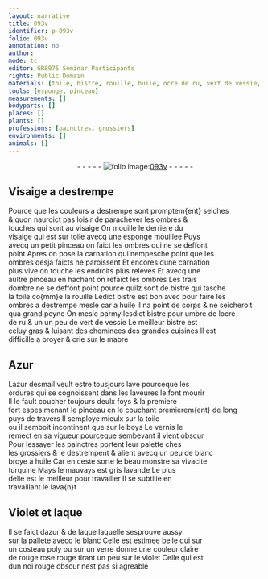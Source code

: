 ```yaml
---
layout: narrative
title: 093v
identifier: p-093v
folio: 093v
annotation: no
author:
mode: tc
editor: GR8975 Seminar Participants
rights: Public Domain
materials: [toile, bistre, rouille, huile, ocre de ru, vert de vessie, mabre, Azur, azur desmail, boys, laque, azur, verre]
tools: [esponge, pinceau]
measurements: []
bodyparts: []
places: []
plants: []
professions: [painctres, grossiers]
environments: []
animals: []
---
```


<div class="folio" align="center">- - - - - <a href="http://gallica.bnf.fr/ark:/12148/btv1b10500001g/f192.image" target="_blank"><img src="https://cu-mkp.github.io/2017-workshop-edition/assets/photo-icon.png" alt="folio image: " style="display:inline-block; margin-bottom:-3px;"/>093v</a> - - - - - </div>  
  

## Visaige a destrempe

 
Pource que les couleurs a destrempe sont promptem{ent} seiches<br/> & quon nauroict pas loisir de parachever les ombres &<br/> touches qui sont au visaige On mouille le derriere du<br/> visaige qui est sur <span class="m">toile</span> avecq une <span class="tl">esponge</span> mouillee Puys<br/> avecq un petit <span class="tl">pinceau</span> on faict les ombres qui ne se deffont<br/> point Apres on pose la carnation qui nempesche point que les<br/> ombres desja faicts ne paroissent Et encores dune carnation<br/> plus vive on touche les endroits plus releves Et avecq une<br/> aultre <span class="tl">pinceau</span> en hachant on <span class="add">re</span>faict les ombres Les trais<br/> dombre ne se deffont point pource quilz sont de <span class="m">bistre</span> qui tasche<br/> la <span class="m">toile</span> co{mm}e la <span class="m">rouille</span> Ledict <span class="m">bistre</span> est bon <span class="del">avec</span> pour faire les<br/> ombres a destrempe <span class="del">mesle</span> car a <span class="m">huile</span> il na point de corps & ne seicheroit<br/> qua grand peyne On mesle parmy lesdict <span class="m">bistre</span> pour umbre de l<span class="m">ocre<br/> de ru</span> & un un peu de <span class="m">vert de vessie</span> Le meilleur <span class="m">bistre</span> est<br/> celuy gras & luisant des cheminees des grandes cuisines Il est<br/> difficille a broyer & crie sur le <span class="m">mabre</span>
 
 
  

## <span class="m">Azur</span>

 
L<span class="m">azur desmail</span> veult estre tousjours lave pourceque les<br/> ordures qui se cognoissent dans les laveures le font mourir<br/> Il le fault coucher toujours deulx foys & la premiere<br/> fort espes menant le pinceau en le couchant premierem{ent} de long<br/> puys de travers  Il semploye mieulx sur la <span class="m">toile</span><br/> ou il semboit incontinent que sur le <span class="m">boys</span> Le vernis le<br/> remect en sa vigueur pourceque sembevant il vient obscur<br/> Pour lessayer les <span class="pro">painctres</span> portent leur palette ches<br/> les <span class="pro">grossiers</span> & le destrempent & alient avecq un peu de blanc<br/> broye a <span class="m">huile</span> Car en ceste sorte le beau monstre sa vivacite<br/> turquine Mays le mauvays est gris lavande Le plus<br/> delie est le meilleur pour travailler Il se subtilie en<br/> <span class="del">travaillant</span> le lava{n}t
 
 
  

## Violet et <span class="m">laque</span>

 
Il se faict d<span class="m">azur</span> & de <span class="m">laque</span> laquelle sesprouve aussy<br/> sur la pallete avecq le blanc Celle est estimee belle qui sur<br/> un costeau poly ou sur un <span class="m">verre</span> donne une couleur claire<br/> de <span class="del">rouge</span> rose rouge tirant un peu sur le violet Celle qui est<br/> dun <span class="del">noi</span> rouge obscur nest pas si agreable
 
